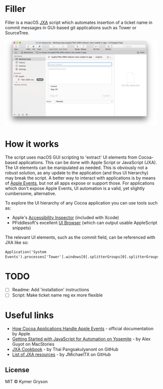 # Filler
Filler is a macOS [JXA](https://developer.apple.com/library/content/releasenotes/InterapplicationCommunication/RN-JavaScriptForAutomation/Articles/Introduction.html) script which automates insertion of a ticket name in commit messages in GUI-based git applications such as Tower or SourceTree.

![tower-demo](readme-assets/demo-tower.gif)

# How it works
The script uses macOS GUI scripting to 'extract' UI elements from Cocoa-based applications. This can be done with Apple Script or JavaScript (JXA). The UI elements can be manipulated as needed. This is obviously not a robust solution, as any update to the application (and thus UI hierarchy) may break the script. A better way to interact with applications is by means of [Apple Events](https://developer.apple.com/library/content/documentation/Cocoa/Conceptual/ScriptableCocoaApplications/SApps_handle_AEs/SAppsHandleAEs.html), but not all apps expose or support those. For applications which don't expose Apple Events, UI automation is a valid, yet slightly cumbersome, alternative.

To explore the UI hierarchy of any Cocoa application you can use tools such as:

- Apple's [Accessibility Inspector](https://developer.apple.com/library/content/documentation/Accessibility/Conceptual/AccessibilityMacOSX/OSXAXTestingApps.html) (included with Xcode)
- PFiddlesoft's excellent [UI Browser](http://pfiddlesoft.com/uibrowser/) (which can output usable AppleScript snippets)

The relevant UI elements, such as the commit field, can be referenced with JXA like so:

```
Application('System Events').processes['Tower'].windows[0].splitterGroups[0].splitterGroups[0].textFields[1].value()
```

# TODO
- [ ] Readme: Add 'installation' instructions
- [ ] Script: Make ticket name reg ex more flexible

# Useful links
- [How Cocoa Applications Handle Apple Events](https://developer.apple.com/library/content/documentation/Cocoa/Conceptual/ScriptableCocoaApplications/SApps_handle_AEs/SAppsHandleAEs.html) - official documentation by Apple
- [Getting Started with JavaScript for Automation on Yosemite](https://www.macstories.net/tutorials/getting-started-with-javascript-for-automation-on-yosemite/) - by Alex Guyot on MacStories
- [JXA Cookbook](https://github.com/dtinth/JXA-Cookbook/wiki) - by Thai Pangsakulyanont on GitHub
- [List of JXA resources](https://gist.github.com/JMichaelTX/d29adaa18088572ce6d4) - by JMichaelTX on GitHub

## License

MIT © Kymer Gryson
